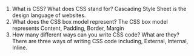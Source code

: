 1. What is CSS? What does CSS stand for?
Cascading Style Sheet is the design language of websites.
2. What does the CSS box model represent?
The CSS box model represents Content, Padding, Border, Margin
3. How many different ways can you write CSS code? What are they?
There are three ways of writing CSS code including, External, Internal, Inline. 